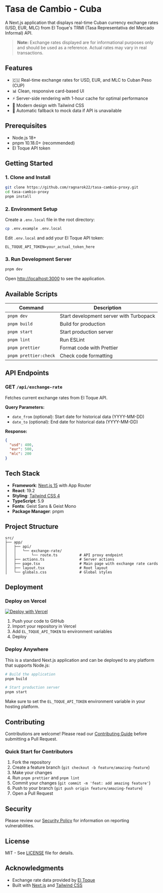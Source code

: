 # Tasa de Cambio - Cuba

A Next.js application that displays real-time Cuban currency exchange rates (USD, EUR, MLC) from El Toque's TRMI (Tasa Representativa del Mercado Informal) API.

> **Note:** Exchange rates displayed are for informational purposes only and should be used as a reference. Actual rates may vary in real transactions.

## Features

- 🇨🇺 Real-time exchange rates for USD, EUR, and MLC to Cuban Peso (CUP)
- 📊 Clean, responsive card-based UI
- ⚡ Server-side rendering with 1-hour cache for optimal performance
- 🎨 Modern design with Tailwind CSS
- 🔄 Automatic fallback to mock data if API is unavailable

## Prerequisites

- Node.js 18+
- pnpm 10.18.0+ (recommended)
- El Toque API token

## Getting Started

### 1. Clone and Install

```bash
git clone https://github.com/ragnarok22/tasa-cambio-proxy.git
cd tasa-cambio-proxy
pnpm install
```

### 2. Environment Setup

Create a `.env.local` file in the root directory:

```bash
cp .env.example .env.local
```

Edit `.env.local` and add your El Toque API token:

```
EL_TOQUE_API_TOKEN=your_actual_token_here
```

### 3. Run Development Server

```bash
pnpm dev
```

Open [http://localhost:3000](http://localhost:3000) to see the application.

## Available Scripts

| Command               | Description                             |
| --------------------- | --------------------------------------- |
| `pnpm dev`            | Start development server with Turbopack |
| `pnpm build`          | Build for production                    |
| `pnpm start`          | Start production server                 |
| `pnpm lint`           | Run ESLint                              |
| `pnpm prettier`       | Format code with Prettier               |
| `pnpm prettier:check` | Check code formatting                   |

## API Endpoints

### GET `/api/exchange-rate`

Fetches current exchange rates from El Toque API.

**Query Parameters:**

- `date_from` (optional): Start date for historical data (YYYY-MM-DD)
- `date_to` (optional): End date for historical data (YYYY-MM-DD)

**Response:**

```json
{
  "usd": 400,
  "eur": 500,
  "mlc": 200
}
```

## Tech Stack

- **Framework**: [Next.js 15](https://nextjs.org) with App Router
- **React**: 19.2
- **Styling**: [Tailwind CSS 4](https://tailwindcss.com)
- **TypeScript**: 5.9
- **Fonts**: Geist Sans & Geist Mono
- **Package Manager**: pnpm

## Project Structure

```
src/
├── app/
│   ├── api/
│   │   └── exchange-rate/
│   │       └── route.ts          # API proxy endpoint
│   ├── actions.ts                # Server actions
│   ├── page.tsx                  # Main page with exchange rate cards
│   ├── layout.tsx                # Root layout
│   └── globals.css               # Global styles
```

## Deployment

### Deploy on Vercel

[![Deploy with Vercel](https://vercel.com/button)](https://vercel.com/new/clone?repository-url=https://github.com/ragnarok22/tasa-cambio-proxy)

1. Push your code to GitHub
2. Import your repository in Vercel
3. Add `EL_TOQUE_API_TOKEN` to environment variables
4. Deploy

### Deploy Anywhere

This is a standard Next.js application and can be deployed to any platform that supports Node.js:

```bash
# Build the application
pnpm build

# Start production server
pnpm start
```

Make sure to set the `EL_TOQUE_API_TOKEN` environment variable in your hosting platform.

## Contributing

Contributions are welcome! Please read our [Contributing Guide](CONTRIBUTING.md) before submitting a Pull Request.

### Quick Start for Contributors

1. Fork the repository
2. Create a feature branch (`git checkout -b feature/amazing-feature`)
3. Make your changes
4. Run `pnpm prettier` and `pnpm lint`
5. Commit your changes (`git commit -m 'feat: add amazing feature'`)
6. Push to your branch (`git push origin feature/amazing-feature`)
7. Open a Pull Request

## Security

Please review our [Security Policy](SECURITY.md) for information on reporting vulnerabilities.

## License

MIT - See [LICENSE](LICENSE) file for details.

## Acknowledgments

- Exchange rate data provided by [El Toque](https://eltoque.com)
- Built with [Next.js](https://nextjs.org) and [Tailwind CSS](https://tailwindcss.com)
